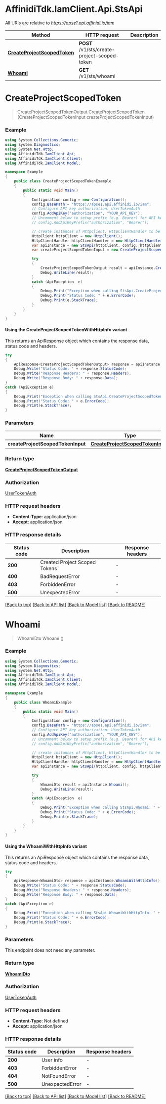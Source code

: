 # AffinidiTdk.IamClient.Api.StsApi

All URIs are relative to *https://apse1.api.affinidi.io/iam*

| Method | HTTP request | Description |
|--------|--------------|-------------|
| [**CreateProjectScopedToken**](StsApi.md#createprojectscopedtoken) | **POST** /v1/sts/create-project-scoped-token |  |
| [**Whoami**](StsApi.md#whoami) | **GET** /v1/sts/whoami |  |

<a id="createprojectscopedtoken"></a>
# **CreateProjectScopedToken**
> CreateProjectScopedTokenOutput CreateProjectScopedToken (CreateProjectScopedTokenInput createProjectScopedTokenInput)



### Example
```csharp
using System.Collections.Generic;
using System.Diagnostics;
using System.Net.Http;
using AffinidiTdk.IamClient.Api;
using AffinidiTdk.IamClient.Client;
using AffinidiTdk.IamClient.Model;

namespace Example
{
    public class CreateProjectScopedTokenExample
    {
        public static void Main()
        {
            Configuration config = new Configuration();
            config.BasePath = "https://apse1.api.affinidi.io/iam";
            // Configure API key authorization: UserTokenAuth
            config.AddApiKey("authorization", "YOUR_API_KEY");
            // Uncomment below to setup prefix (e.g. Bearer) for API key, if needed
            // config.AddApiKeyPrefix("authorization", "Bearer");

            // create instances of HttpClient, HttpClientHandler to be reused later with different Api classes
            HttpClient httpClient = new HttpClient();
            HttpClientHandler httpClientHandler = new HttpClientHandler();
            var apiInstance = new StsApi(httpClient, config, httpClientHandler);
            var createProjectScopedTokenInput = new CreateProjectScopedTokenInput(); // CreateProjectScopedTokenInput | CreateProjectScopedToken

            try
            {
                CreateProjectScopedTokenOutput result = apiInstance.CreateProjectScopedToken(createProjectScopedTokenInput);
                Debug.WriteLine(result);
            }
            catch (ApiException  e)
            {
                Debug.Print("Exception when calling StsApi.CreateProjectScopedToken: " + e.Message);
                Debug.Print("Status Code: " + e.ErrorCode);
                Debug.Print(e.StackTrace);
            }
        }
    }
}
```

#### Using the CreateProjectScopedTokenWithHttpInfo variant
This returns an ApiResponse object which contains the response data, status code and headers.

```csharp
try
{
    ApiResponse<CreateProjectScopedTokenOutput> response = apiInstance.CreateProjectScopedTokenWithHttpInfo(createProjectScopedTokenInput);
    Debug.Write("Status Code: " + response.StatusCode);
    Debug.Write("Response Headers: " + response.Headers);
    Debug.Write("Response Body: " + response.Data);
}
catch (ApiException e)
{
    Debug.Print("Exception when calling StsApi.CreateProjectScopedTokenWithHttpInfo: " + e.Message);
    Debug.Print("Status Code: " + e.ErrorCode);
    Debug.Print(e.StackTrace);
}
```

### Parameters

| Name | Type | Description | Notes |
|------|------|-------------|-------|
| **createProjectScopedTokenInput** | [**CreateProjectScopedTokenInput**](CreateProjectScopedTokenInput.md) | CreateProjectScopedToken |  |

### Return type

[**CreateProjectScopedTokenOutput**](CreateProjectScopedTokenOutput.md)

### Authorization

[UserTokenAuth](../README.md#UserTokenAuth)

### HTTP request headers

 - **Content-Type**: application/json
 - **Accept**: application/json


### HTTP response details
| Status code | Description | Response headers |
|-------------|-------------|------------------|
| **200** | Created Project Scoped Tokens |  -  |
| **400** | BadRequestError |  -  |
| **403** | ForbiddenError |  -  |
| **500** | UnexpectedError |  -  |

[[Back to top]](#) [[Back to API list]](../README.md#documentation-for-api-endpoints) [[Back to Model list]](../README.md#documentation-for-models) [[Back to README]](../README.md)

<a id="whoami"></a>
# **Whoami**
> WhoamiDto Whoami ()



### Example
```csharp
using System.Collections.Generic;
using System.Diagnostics;
using System.Net.Http;
using AffinidiTdk.IamClient.Api;
using AffinidiTdk.IamClient.Client;
using AffinidiTdk.IamClient.Model;

namespace Example
{
    public class WhoamiExample
    {
        public static void Main()
        {
            Configuration config = new Configuration();
            config.BasePath = "https://apse1.api.affinidi.io/iam";
            // Configure API key authorization: UserTokenAuth
            config.AddApiKey("authorization", "YOUR_API_KEY");
            // Uncomment below to setup prefix (e.g. Bearer) for API key, if needed
            // config.AddApiKeyPrefix("authorization", "Bearer");

            // create instances of HttpClient, HttpClientHandler to be reused later with different Api classes
            HttpClient httpClient = new HttpClient();
            HttpClientHandler httpClientHandler = new HttpClientHandler();
            var apiInstance = new StsApi(httpClient, config, httpClientHandler);

            try
            {
                WhoamiDto result = apiInstance.Whoami();
                Debug.WriteLine(result);
            }
            catch (ApiException  e)
            {
                Debug.Print("Exception when calling StsApi.Whoami: " + e.Message);
                Debug.Print("Status Code: " + e.ErrorCode);
                Debug.Print(e.StackTrace);
            }
        }
    }
}
```

#### Using the WhoamiWithHttpInfo variant
This returns an ApiResponse object which contains the response data, status code and headers.

```csharp
try
{
    ApiResponse<WhoamiDto> response = apiInstance.WhoamiWithHttpInfo();
    Debug.Write("Status Code: " + response.StatusCode);
    Debug.Write("Response Headers: " + response.Headers);
    Debug.Write("Response Body: " + response.Data);
}
catch (ApiException e)
{
    Debug.Print("Exception when calling StsApi.WhoamiWithHttpInfo: " + e.Message);
    Debug.Print("Status Code: " + e.ErrorCode);
    Debug.Print(e.StackTrace);
}
```

### Parameters
This endpoint does not need any parameter.
### Return type

[**WhoamiDto**](WhoamiDto.md)

### Authorization

[UserTokenAuth](../README.md#UserTokenAuth)

### HTTP request headers

 - **Content-Type**: Not defined
 - **Accept**: application/json


### HTTP response details
| Status code | Description | Response headers |
|-------------|-------------|------------------|
| **200** | User info |  -  |
| **403** | ForbiddenError |  -  |
| **404** | NotFoundError |  -  |
| **500** | UnexpectedError |  -  |

[[Back to top]](#) [[Back to API list]](../README.md#documentation-for-api-endpoints) [[Back to Model list]](../README.md#documentation-for-models) [[Back to README]](../README.md)

